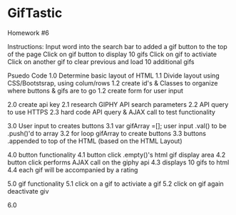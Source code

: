 # GifTastic
Homework #6

Instructions:
Input word into the search bar to added a gif button to the top of the page
Click on gif button to display 10 gifs
Click on gif to activiate
Click on another gif to clear previous and load 10 additional gifs

Psuedo Code
1.0 Determine basic layout of HTML
    1.1 Divide layout using CSS/Bootstsrap, using colum/rows
    1.2 create id's & Classes to organize where buttons & gifs are to go
    1.2 create form for user input

2.0 create api key
    2.1 research GIPHY API search parameters
    2.2 API query to use HTTPS
    2.3 hard code API query & AJAX call to test functionality

3.0 User input to creates buttons
    3.1 var gifArray =[]; user input .val() to be .push()'d to array
    3.2 for loop gifArray to create buttons
    3.3 buttons .appended to top of the HTML (based on the HTML Layout)

4.0 button functionality
    4.1 button click .empty()'s html gif display area 
    4.2 button click performs AJAX call on the giphy api
    4.3 displays 10 gifs to html
    4.4 each gif will be accompanied by a rating

5.0 gif functionality
    5.1 click on a gif to activiate a gif
    5.2 click on gif again deactivate giv

6.0 

